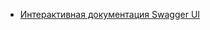 - [Интерактивная документация Swagger UI](https://maksimischenko.github.io/ovision-test-task/docs/index.html)
